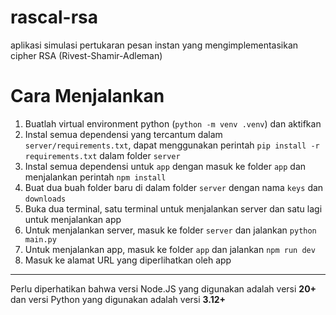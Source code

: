 # rascal-rsa
aplikasi simulasi pertukaran pesan instan yang mengimplementasikan cipher RSA (Rivest-Shamir-Adleman)

# Cara Menjalankan
1. Buatlah virtual environment python (`python -m venv .venv`) dan aktifkan
2. Instal semua dependensi yang tercantum dalam `server/requirements.txt`, dapat menggunakan perintah `pip install -r requirements.txt` dalam folder `server`
3. Instal semua dependensi untuk `app` dengan masuk ke folder `app` dan menjalankan perintah `npm install`
4. Buat dua buah folder baru di dalam folder `server` dengan nama `keys` dan `downloads`
5. Buka dua terminal, satu terminal untuk menjalankan server dan satu lagi untuk menjalankan app
6. Untuk menjalankan server, masuk ke folder `server` dan jalankan `python main.py`
7. Untuk menjalankan app, masuk ke folder `app` dan jalankan `npm run dev`
8. Masuk ke alamat URL yang diperlihatkan oleh app

---
Perlu diperhatikan bahwa versi Node.JS yang digunakan adalah versi **20+** dan versi Python yang digunakan adalah versi **3.12+**
